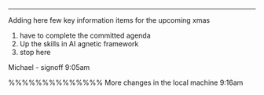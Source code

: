 --------
Adding here few key information items for the upcoming xmas
1. have to complete the committed agenda
2. Up the skills in AI agnetic framework
3. stop here

Michael - signoff 9:05am

%%%%%%%%%%%%%%
More changes in the local machine 9:16am
